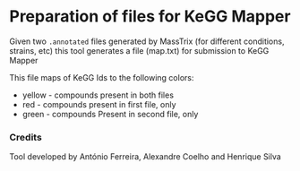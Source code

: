 # Preparation of files for KeGG Mapper

Given two <code>.annotated</code> files generated by MassTrix (for different conditions,
strains, etc) this tool generates a file (map.txt) for submission to KeGG Mapper

This file maps of KeGG Ids to the following colors:

- yellow - compounds present in both files
- red - compounds present in first file, only
- green - compounds Present in second file, only

### Credits

Tool developed by António Ferreira, Alexandre Coelho and Henrique Silva

